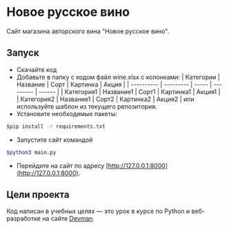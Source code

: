 # Новое русское вино

Сайт магазина авторского вина "Новое русское вино".

## Запуск

- Скачайте код
- Добавьте в папку с кодом файл wine.xlsx c колонками: 
| Категории  | Название  | Сорт  | Картинка  | Акция  |
| ---------- | --------- | ----- | --------- | ------ |
| Категория1 | Название1 | Сорт1 | Картинка1 | Акция1 |
| Категория2 | Название1 | Сорт2 | Картинка2 | Акция2 |
или используйте шаблон из текущего репозитория.
- Установите необходимые пакеты:
```bash
$pip install -r requirements.txt
```
- Запустите сайт командой
```bash
$python3 main.py
```
- Перейдите на сайт по адресу [http://127.0.0.1:8000](http://127.0.0.1:8000).

## Цели проекта

Код написан в учебных целях — это урок в курсе по Python и веб-разработке на сайте [Devman](https://dvmn.org).
